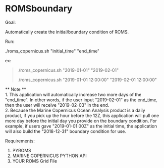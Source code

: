 # ROMSboundary


Goal:

  Automatically create the initial/boundary condition of ROMS.
  
Run:

  ./roms_copernicus.sh "initial_time" "end_time"
  
  ex:
  
  > ./roms_copernicus.sh "2019-01-01" "2019-02-01"
  >
  > ./roms_copernicus.sh "2019-01-01 12:00:00" "2019-02-01 12:00:00"
  
  ** Note **    
    1. This application will automatically increase two more days of the "end_time". In other words, if the user input "2019-02-01" as the end_time, then the user will receive "2019-02-03" in the end.  
    2. Because the Marine Copernicus Ocean Analysis product is a daily product, if you pick up the hour before the 12Z, this application will pull one more day before the initial day you provide on the boundary condition. For example, if users gave "2019-01-01 00Z" as the initial time,  the application will also build the "2018-12-31" boundary condition for use.   
    
    
Requirements:

  1. PYROMS
  2. MARINE COPERNICUS PYTHON API
  3. YOUR ROMS Grid File
  
  
